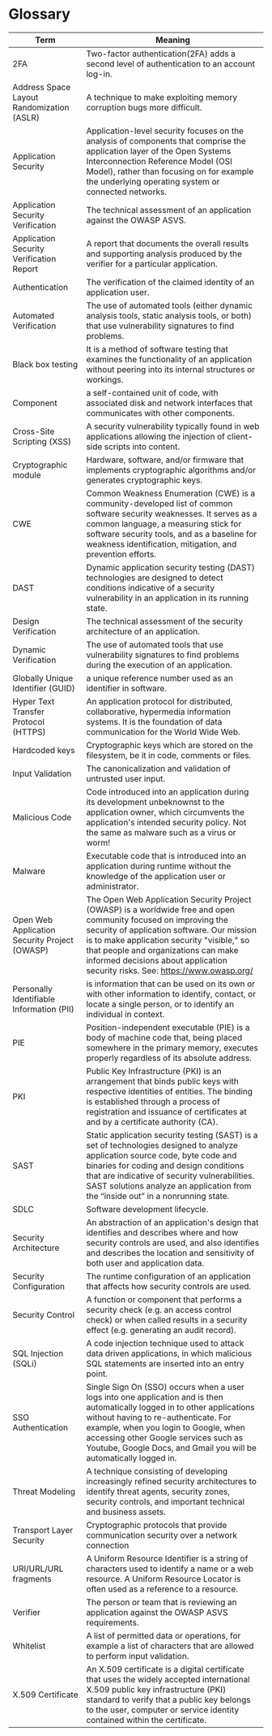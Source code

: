 # Glossary

| Term | Meaning |
|-|-|
| 2FA | Two-factor authentication(2FA) adds a second level of authentication to an account log-in. |
| Address Space Layout Randomization (ASLR) | A technique to make exploiting memory corruption bugs more difficult. |
| Application Security | Application-level security focuses on the analysis of components that comprise the application layer of the Open Systems Interconnection Reference Model (OSI Model), rather than focusing on for example the underlying operating system or connected networks. |
| Application Security Verification | The technical assessment of an application against the OWASP ASVS. |
| Application Security Verification Report | A report that documents the overall results and supporting analysis produced by the verifier for a particular application. |
| Authentication | The verification of the claimed identity of an application user. |
| Automated Verification | The use of automated tools (either dynamic analysis tools, static analysis tools, or both) that use vulnerability signatures to find problems. |
| Black box testing | It is a method of software testing that examines the functionality of an application without peering into its internal structures or workings. |
| Component | a self-contained unit of code, with associated disk and network interfaces that communicates with other components. |
| Cross-Site Scripting (XSS) | A security vulnerability typically found in web applications allowing the injection of client-side scripts into content. |
| Cryptographic module | Hardware, software, and/or firmware that implements cryptographic algorithms and/or generates cryptographic keys. |
| CWE | Common Weakness Enumeration (CWE) is a community-developed list of common software security weaknesses. It serves as a common language, a measuring stick for software security tools, and as a baseline for weakness identification, mitigation, and prevention efforts. |
| DAST | Dynamic application security testing (DAST) technologies are designed to detect conditions indicative of a security vulnerability in an application in its running state. |
| Design Verification | The technical assessment of the security architecture of an application. |
| Dynamic Verification | The use of automated tools that use vulnerability signatures to find problems during the execution of an application. |
| Globally Unique Identifier (GUID) | a unique reference number used as an identifier in software. |
| Hyper Text Transfer Protocol (HTTPS) | An application protocol for distributed, collaborative, hypermedia information systems. It is the foundation of data communication for the World Wide Web. |
| Hardcoded keys | Cryptographic keys which are stored on the filesystem, be it in code, comments or files. |
| Input Validation | The canonicalization and validation of untrusted user input. |
| Malicious Code | Code introduced into an application during its development unbeknownst to the application owner, which circumvents the application's intended security policy. Not the same as malware such as a virus or worm! |
| Malware | Executable code that is introduced into an application during runtime without the knowledge of the application user or administrator. |
| Open Web Application Security Project (OWASP) | The Open Web Application Security Project (OWASP) is a worldwide free and open community focused on improving the security of application software. Our mission is to make application security "visible," so that people and organizations can make informed decisions about application security risks. See: https://www.owasp.org/ |
| Personally Identifiable Information (PII) | is information that can be used on its own or with other information to identify, contact, or locate a single person, or to identify an individual in context. |
| PIE | Position-independent executable (PIE) is a body of machine code that, being placed somewhere in the primary memory, executes properly regardless of its absolute address. |
| PKI | Public Key Infrastructure (PKI) is an arrangement that binds public keys with respective identities of entities. The binding is established through a process of registration and issuance of certificates at and by a certificate authority (CA). |
| SAST | Static application security testing (SAST) is a set of technologies designed to analyze application source code, byte code and binaries for coding and design conditions that are indicative of security vulnerabilities. SAST solutions analyze an application from the “inside out” in a nonrunning state. |
| SDLC | Software development lifecycle. |
| Security Architecture | An abstraction of an application's design that identifies and describes where and how security controls are used, and also identifies and describes the location and sensitivity of both user and application data. |
| Security Configuration | The runtime configuration of an application that affects how security controls are used. |
| Security Control | A function or component that performs a security check (e.g. an access control check) or when called results in a security effect (e.g. generating an audit record). |
| SQL Injection (SQLi) | A code injection technique used to attack data driven applications, in which malicious SQL statements are inserted into an entry point. |
| SSO Authentication | Single Sign On (SSO) occurs when a user logs into one application and is then automatically logged in to other applications without having to re-authenticate. For example, when you login to Google, when accessing other Google services such as Youtube, Google Docs, and Gmail you will be automatically logged in. |
| Threat Modeling | A technique consisting of developing increasingly refined security architectures to identify threat agents, security zones, security controls, and important technical and business assets. |
| Transport Layer Security | Cryptographic protocols that provide communication security over a network connection |
| URI/URL/URL fragments | A Uniform Resource Identifier is a string of characters used to identify a name or a web resource. A Uniform Resource Locator is often used as a reference to a resource. |
| Verifier | The person or team that is reviewing an application against the OWASP ASVS requirements. |
| Whitelist | A list of permitted data or operations, for example a list of characters that are allowed to perform input validation. |
| X.509 Certificate | An X.509 certificate is a digital certificate that uses the widely accepted international X.509 public key infrastructure (PKI) standard to verify that a public key belongs to the user, computer or service identity contained within the certificate. |
